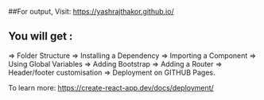 ##For output, Visit: https://yashrajthakor.github.io/ 

## You will get :
=> Folder Structure
=> Installing a Dependency
=> Importing a Component
=> Using Global Variables
=> Adding Bootstrap
=> Adding a Router
=> Header/footer customisation 
=> Deployment on GITHUB Pages. 


To learn more: https://create-react-app.dev/docs/deployment/

